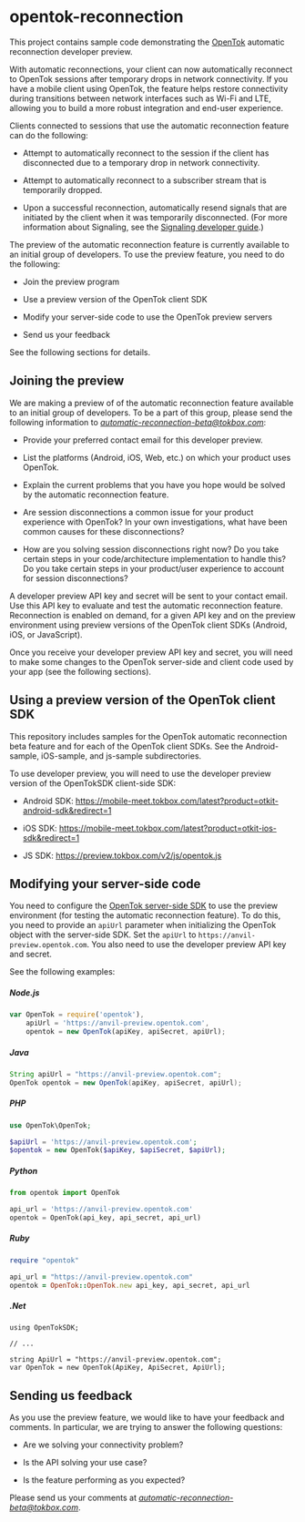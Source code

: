 opentok-reconnection
====================

This project contains sample code demonstrating the [OpenTok](https://tokbox.com/developer/)
automatic reconnection developer preview.

With automatic reconnections, your client can now automatically reconnect to OpenTok sessions
after temporary drops in network connectivity. If you have a mobile client using OpenTok, the
feature helps restore connectivity during transitions between network interfaces such as Wi-Fi
and LTE, allowing you to build a more robust integration and end-user experience.

Clients connected to sessions that use the automatic reconnection feature can do the following:

* Attempt to automatically reconnect to the session if the client has disconnected due
  to a temporary drop in network connectivity.

* Attempt to automatically reconnect to a subscriber stream that is temporarily dropped.

* Upon a successful reconnection, automatically resend signals that are initiated
  by the client when it was temporarily disconnected. (For more information about Signaling,
  see the [Signaling developer guide](https://tokbox.com/developer/guides/signaling/js/).)

The preview of the automatic reconnection feature is currently available to an initial group of
developers. To use the preview feature, you need to do the following:

* Join the preview program

* Use a preview version of the OpenTok client SDK

* Modify your server-side code to use the OpenTok preview servers

* Send us your feedback

See the following sections for details.

## Joining the preview

We are making a preview of of the automatic reconnection feature available to an initial group
of developers. To be a part of this group, please send the following information to
*automatic-reconnection-beta@tokbox.com*:

* Provide your preferred contact email for this developer preview.

* List the platforms (Android, iOS, Web, etc.) on which your product uses OpenTok.

* Explain the current problems that you have you hope would be solved by the automatic
  reconnection feature.

* Are session disconnections a common issue for your product experience with OpenTok?
  In your own investigations, what have been common causes for these disconnections?

* How are you solving session disconnections right now? Do you take certain
  steps in your code/architecture implementation to handle this? Do you take
  certain steps in your product/user experience to account for session disconnections?

A developer preview API key and secret will be sent to your contact email. Use this API key
to evaluate and test the automatic reconnection feature. Reconnection is enabled on demand,
for a given API key and on the preview environment using preview versions of the OpenTok client
SDKs (Android, iOS, or JavaScript).

Once you receive your developer preview API key and secret, you will need to make some changes
to the OpenTok server-side and client code used by your app (see the following sections).


## Using a preview version of the OpenTok client SDK

This repository includes samples for the OpenTok automatic reconnection beta feature and for each of the OpenTok client SDKs. See the Android-sample, iOS-sample, and js-sample subdirectories.

To use  developer preview, you will need to use the developer preview version of the OpenTokSDK
client-side SDK:

* Android SDK: https://mobile-meet.tokbox.com/latest?product=otkit-android-sdk&redirect=1

* iOS SDK: https://mobile-meet.tokbox.com/latest?product=otkit-ios-sdk&redirect=1

* JS SDK: https://preview.tokbox.com/v2/js/opentok.js


## Modifying your server-side code

You need to configure the [OpenTok server-side SDK](https://tokbox.com/developer/sdks/server/)
to use the preview environment (for testing the automatic reconnection feature). To do this,
you need to provide an `apiUrl` parameter when initializing the OpenTok object with the
server-side SDK. Set the `apiUrl` to `https://anvil-preview.opentok.com`. You also need to use
the developer preview API key and secret.

See the following examples:

##### Node.js

```javascript
var OpenTok = require('opentok'),
    apiUrl = 'https://anvil-preview.opentok.com',
    opentok = new OpenTok(apiKey, apiSecret, apiUrl);
```

##### Java

```java
String apiUrl = "https://anvil-preview.opentok.com";
OpenTok opentok = new OpenTok(apiKey, apiSecret, apiUrl);
```

##### PHP

```php
use OpenTok\OpenTok;

$apiUrl = 'https://anvil-preview.opentok.com';
$opentok = new OpenTok($apiKey, $apiSecret, $apiUrl);
```

##### Python

```python
from opentok import OpenTok

api_url = 'https://anvil-preview.opentok.com'
opentok = OpenTok(api_key, api_secret, api_url)
```

##### Ruby

```ruby
require "opentok"

api_url = "https://anvil-preview.opentok.com"
opentok = OpenTok::OpenTok.new api_key, api_secret, api_url
```

##### .Net

```dotnet
using OpenTokSDK;

// ...

string ApiUrl = "https://anvil-preview.opentok.com";
var OpenTok = new OpenTok(ApiKey, ApiSecret, ApiUrl);
```

## Sending us feedback

As you use the preview feature, we would like to have your feedback and comments. In particular, we are trying to answer the following questions:

* Are we solving your connectivity problem?

* Is the API solving your use case?

* Is the feature performing as you expected?

Please send us your comments at *automatic-reconnection-beta@tokbox.com*.

